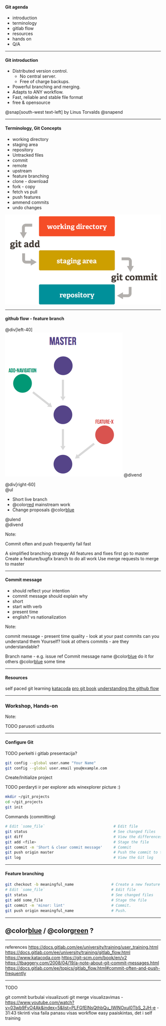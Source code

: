 #### Git agenda

- introduction
- terminology
- gitlab flow
- resources
- hands on
- Q/A

---

#### Git introduction

- Distributed version control.
  - No central server.
  - Free of charge backups.
- Powerful branching and merging.
- Adapts to ANY workflow.
- Fast, reliable and stable file format
- free & opensource

@snap[south-west text-left]
by Linus Torvalds
@snapend

---

#### Terminology, Git Concepts

- working directory
- staging area
- repository
- Untracked files
- commit
- remote
- upstream
- feature branching
- clone - download
- fork - copy
- fetch vs pull
- push
  features
- ammend commits
- undo changes

![](assets/img/index1@2x.png)

---

#### github flow - feature branch

@div[left-40]
<br/>
![](assets/img/feature_branches.png)
@divend

@div[right-60]
<br/>
@ul

- Short live branch
- @color[red](Protect) mainstream work
- Change proposals @color[blue](ONLY!)

@ulend  
@divend

Note:

Commit often and push frequently fail fast

A simplified branching strategy
All features and fixes first go to master
Create a feature/bugfix branch to do all work
Use merge requests to merge to master

---

#### Commit message

- should reflect your intention
- commit message should explain why
- short
- start with verb
- present time
- english? vs nationalization

Note:

commit message - present time
quality - look at your past commits can you understand them Yourself?
look at others commits - are they understandable?

Branch name - e.g. issue ref
Commit message name
@color[blue](Quality:)
do it for others
@color[blue](invest) some time

---

#### Resources

self paced git learning
[katacoda](https://www.katacoda.com/courses/git)
[pro git book](https://git-scm.com/book/en/v2)
[understanding the github flow](https://guides.github.com/introduction/flow/)

---

### Workshop, Hands-on

Note:

TODO parusoti uzduotis

---

#### Configure Git

TODO perkelti i gitlab presentacija?

```bash
git config --global user.name "Your Name"
git config --global user.email you@example.com
```

Create/Initialize project

TODO perdaryti ir per explorer
ads winexplorer picture :)

```bash
mkdir ~/git_projects
cd ~/git_projects
git init
```

Commands (committing)

```bash
# Edit `some_file`                               # Edit file
git status                                       # See changed files
git diff                                         # View the differences
git add <file>                                   # Stage the file
git commit -m 'Short & clear commit message'     # Commit
git push origin master                           # Push the commit to the remote
git log                                          # View the Git log
```

---

#### Feature branching

```bash
git checkout -b meaningful_name                 # Create a new feature branch called "meaningful_name"
# Edit `some_file`                              # Edit file
git status                                      # See changed files
git add some_file                               # Stage the file
git commit -m 'minor: lint'                     # Commit.
git push origin meaningful_name                 # Push.
```

---

## @color[blue](Q) / @color[green](A) ?

---

references
<https://docs.gitlab.com/ee/university/training/user_training.html>
<https://docs.gitlab.com/ee/university/training/gitlab_flow.html>
<https://www.katacoda.com>
<https://git-scm.com/book/en/v2>
<https://tbaggery.com/2008/04/19/a-note-about-git-commit-messages.html>
<https://docs.gitlab.com/ee/topics/gitlab_flow.html#commit-often-and-push-frequently>

---

TODO

git commit burbulai visualizuoti
git merge visualizavimas - <https://www.youtube.com/watch?v=03wb9FvO4Ak&index=5&list=PLFGfElNsQthbQu_IWlNOxul0TbS_2JH-e> - 31:43 tikrinti visa faila panasu visas workflow easy paaiskintas, det i self training
